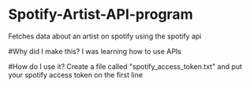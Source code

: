 # Spotify-Artist-API-program
Fetches data about an artist on spotify using the spotify api

#Why did I make this?
I was learning how to use APIs

#How do I use it?
Create a file called "spotify_access_token.txt" and put your spotify access token on the first line
